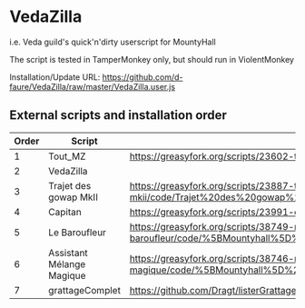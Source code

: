 # VedaZilla
i.e. Veda guild's quick'n'dirty userscript for MountyHall

The script is tested in TamperMonkey only, but should run in ViolentMonkey

Installation/Update URL: https://github.com/d-faure/VedaZilla/raw/master/VedaZilla.user.js

## External scripts and installation order

| Order | Script | Url |
| --- | --- | --- |
| 1 | Tout_MZ | https://greasyfork.org/scripts/23602-tout-mz/code/Tout_MZ.user.js |
| 2 | VedaZilla | <here> |
| 3 | Trajet des gowap MkII | https://greasyfork.org/scripts/23887-trajet-des-gowap-mkii/code/Trajet%20des%20gowap%20MkII.user.js |
| 4 | Capitan | https://greasyfork.org/scripts/23991-capitan/code/Capitan.user.js |
| 5 | Le Baroufleur | https://greasyfork.org/scripts/38749-mountyhall-le-baroufleur/code/%5BMountyhall%5D%20Le%20Baroufleur.user.js |
| 6 | Assistant Mélange Magique | https://greasyfork.org/scripts/38746-mountyhall-assistant-m%C3%A9lange-magique/code/%5BMountyhall%5D%20Assistant%20M%C3%A9lange%20Magique.user.js |
| 7 | grattageComplet | https://github.com/Dragt/listerGrattages/raw/master/grattageComplet.user.js |
